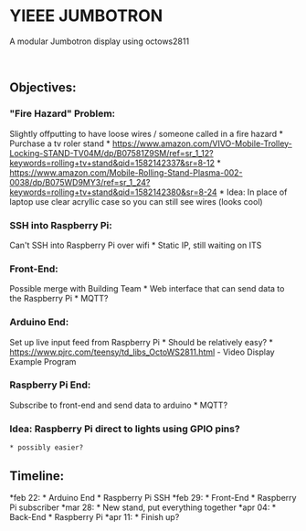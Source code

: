 # YIEEE JUMBOTRON
A modular Jumbotron display using octows2811

<br/>

## Objectives:

### "Fire Hazard" Problem:
Slightly offputting to have loose wires / someone called in a fire hazard
    * Purchase a tv roler stand
        * https://www.amazon.com/VIVO-Mobile-Trolley-Locking-STAND-TV04M/dp/B07581Z9SM/ref=sr_1_12?keywords=rolling+tv+stand&qid=1582142337&sr=8-12
        * https://www.amazon.com/Mobile-Rolling-Stand-Plasma-002-0038/dp/B075WD9MY3/ref=sr_1_24?keywords=rolling+tv+stand&qid=1582142380&sr=8-24
    * Idea: In place of laptop use clear acryllic case so you can still see wires (looks cool)

### SSH into Raspberry Pi:
Can't SSH into Raspberry Pi over wifi
    * Static IP, still waiting on ITS

### Front-End:
Possible merge with Building Team
    * Web interface that can send data to the Raspberry Pi
    * MQTT?

### Arduino End:
Set up live input feed from Raspberry Pi
    * Should be relatively easy?
    * https://www.pjrc.com/teensy/td_libs_OctoWS2811.html
        - Video Display Example Program

### Raspberry Pi End:
Subscribe to front-end and send data to arduino
    * MQTT?

### Idea: Raspberry Pi direct to lights using GPIO pins?
    * possibly easier?

## Timeline:
*feb 22:
    * Arduino End
    * Raspberry Pi SSH
*feb 29:
    * Front-End
    * Raspberry Pi subscriber
*mar 28:
    * New stand, put everything together
*apr 04:
    * Back-End
    * Raspberry Pi
*apr 11:
    * Finish up?